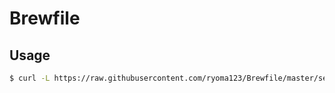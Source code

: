 # Brewfile

## Usage

```sh
$ curl -L https://raw.githubusercontent.com/ryoma123/Brewfile/master/setup.sh | bash
```
